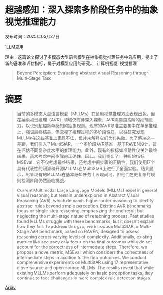 # 超越感知：深入探索多阶段任务中的抽象视觉推理能力

发布时间：2025年05月27日

`LLM应用

理由：这篇论文探讨了多模态大型语言模型在抽象视觉推理任务中的应用，提出了新的基准和评估指标，属于对模型应用的研究。` `计算机视觉` `视觉推理`

> Beyond Perception: Evaluating Abstract Visual Reasoning through Multi-Stage Task

# 摘要

> 当前的多模态大型语言模型（MLLMs）在通用视觉推理方面表现出色，但在抽象视觉推理（AVR）领域仍有待深入探索。AVR需要更高阶的推理能力，以识别超越简单感知的抽象规则。现有的AVR基准主要集中在单步推理上，强调最终结果，但忽视了推理过程的多阶段性质。以往研究发现MLLMs在这些基准上表现不佳，但并未解释它们为何失败。为了解决这一差距，我们引入了MultiStAR，一个多阶段AVR基准，基于RAVEN设计，旨在评估不同复杂度水平的推理能力。此外，现有的指标如准确性仅关注最终结果，而未考虑中间步骤的正确性。因此，我们提出了一种新的指标MSEval，它不仅考虑最终结果，还考虑中间步骤的正确性。我们使用17个具有代表性的闭源和开源MLLMs在MultiStAR上进行了全面实验。结果显示，尽管现有的MLLMs在基本感知任务上表现尚可，但他们在更复杂的规则检测阶段仍然面临挑战。

> Current Multimodal Large Language Models (MLLMs) excel in general visual reasoning but remain underexplored in Abstract Visual Reasoning (AVR), which demands higher-order reasoning to identify abstract rules beyond simple perception. Existing AVR benchmarks focus on single-step reasoning, emphasizing the end result but neglecting the multi-stage nature of reasoning process. Past studies found MLLMs struggle with these benchmarks, but it doesn't explain how they fail. To address this gap, we introduce MultiStAR, a Multi-Stage AVR benchmark, based on RAVEN, designed to assess reasoning across varying levels of complexity. Additionally, existing metrics like accuracy only focus on the final outcomes while do not account for the correctness of intermediate steps. Therefore, we propose a novel metric, MSEval, which considers the correctness of intermediate steps in addition to the final outcomes. We conduct comprehensive experiments on MultiStAR using 17 representative close-source and open-source MLLMs. The results reveal that while existing MLLMs perform adequately on basic perception tasks, they continue to face challenges in more complex rule detection stages.

[Arxiv](https://arxiv.org/abs/2505.21850)